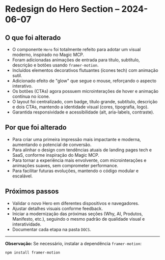 # Redesign do Hero Section – 2024-06-07

## O que foi alterado
- O componente `Hero` foi totalmente refeito para adotar um visual moderno, inspirado no Magic MCP.
- Foram adicionadas animações de entrada para título, subtítulo, descrição e botões usando `framer-motion`.
- Incluídos elementos decorativos flutuantes (ícones tech) com animação sutil.
- Adicionado efeito de "glow" que segue o mouse, reforçando o aspecto interativo.
- Os botões (CTAs) agora possuem microinterações de hover e animação contínua no ícone.
- O layout foi centralizado, com badge, título grande, subtítulo, descrição e dois CTAs, mantendo a identidade visual (cores, tipografia, logo).
- Garantida responsividade e acessibilidade (alt, aria-labels, contraste).

## Por que foi alterado
- Para criar uma primeira impressão mais impactante e moderna, aumentando o potencial de conversão.
- Para alinhar o design com tendências atuais de landing pages tech e SaaS, conforme inspiração do Magic MCP.
- Para tornar a experiência mais envolvente, com microinterações e animações suaves, sem comprometer performance.
- Para facilitar futuras evoluções, mantendo o código modular e escalável.

## Próximos passos
- Validar o novo Hero em diferentes dispositivos e navegadores.
- Ajustar detalhes visuais conforme feedback.
- Iniciar a modernização das próximas seções (Why, AI, Produtos, Manifesto, etc.), seguindo o mesmo padrão de qualidade visual e interatividade.
- Documentar cada etapa na pasta `DOCS`.

---

**Observação:**
Se necessário, instalar a dependência `framer-motion`:
```bash
npm install framer-motion
``` 